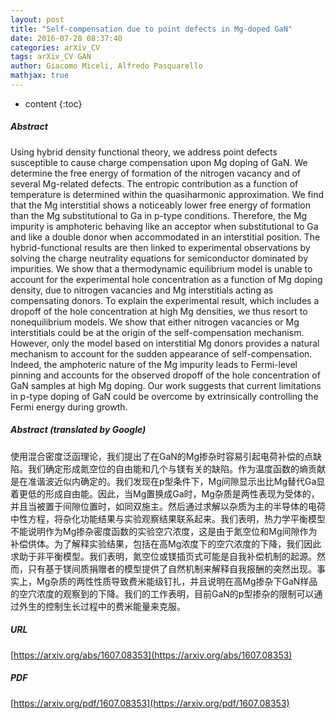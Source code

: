 ```yaml
---
layout: post
title: "Self-compensation due to point defects in Mg-doped GaN"
date: 2016-07-28 08:37:40
categories: arXiv_CV
tags: arXiv_CV GAN
author: Giacomo Miceli, Alfredo Pasquarello
mathjax: true
---
```


* content
{:toc}

##### Abstract
Using hybrid density functional theory, we address point defects susceptible to cause charge compensation upon Mg doping of GaN. We determine the free energy of formation of the nitrogen vacancy and of several Mg-related defects. The entropic contribution as a function of temperature is determined within the quasiharmonic approximation. We find that the Mg interstitial shows a noticeably lower free energy of formation than the Mg substitutional to Ga in p-type conditions. Therefore, the Mg impurity is amphoteric behaving like an acceptor when substitutional to Ga and like a double donor when accommodated in an interstitial position. The hybrid-functional results are then linked to experimental observations by solving the charge neutrality equations for semiconductor dominated by impurities. We show that a thermodynamic equilibrium model is unable to account for the experimental hole concentration as a function of Mg doping density, due to nitrogen vacancies and Mg interstitials acting as compensating donors. To explain the experimental result, which includes a dropoff of the hole concentration at high Mg densities, we thus resort to nonequilibrium models. We show that either nitrogen vacancies or Mg interstitials could be at the origin of the self-compensation mechanism. However, only the model based on interstitial Mg donors provides a natural mechanism to account for the sudden appearance of self-compensation. Indeed, the amphoteric nature of the Mg impurity leads to Fermi-level pinning and accounts for the observed dropoff of the hole concentration of GaN samples at high Mg doping. Our work suggests that current limitations in p-type doping of GaN could be overcome by extrinsically controlling the Fermi energy during growth.

##### Abstract (translated by Google)
使用混合密度泛函理论，我们提出了在GaN的Mg掺杂时容易引起电荷补偿的点缺陷。我们确定形成氮空位的自由能和几个与镁有关的缺陷。作为温度函数的熵贡献是在准谐波近似内确定的。我们发现在p型条件下，Mg间隙显示出比Mg替代Ga显着更低的形成自由能。因此，当Mg置换成Ga时，Mg杂质是两性表现为受体的，并且当被置于间隙位置时，如同双施主。然后通过求解以杂质为主的半导体的电荷中性方程，将杂化功能结果与实验观察结果联系起来。我们表明，热力学平衡模型不能说明作为Mg掺杂密度函数的实验空穴浓度，这是由于氮空位和Mg间隙作为补偿供体。为了解释实验结果，包括在高Mg浓度下的空穴浓度的下降，我们因此求助于非平衡模型。我们表明，氮空位或镁插页式可能是自我补偿机制的起源。然而，只有基于镁间质捐赠者的模型提供了自然机制来解释自我报酬的突然出现。事实上，Mg杂质的两性性质导致费米能级钉扎，并且说明在高Mg掺杂下GaN样品的空穴浓度的观察到的下降。我们的工作表明，目前GaN的p型掺杂的限制可以通过外生的控制生长过程中的费米能量来克服。

##### URL
[https://arxiv.org/abs/1607.08353](https://arxiv.org/abs/1607.08353)

##### PDF
[https://arxiv.org/pdf/1607.08353](https://arxiv.org/pdf/1607.08353)

